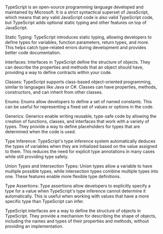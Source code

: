 TypeScript is an open-source programming language developed and maintained by Microsoft. It is a strict syntactical superset of JavaScript, which means that any valid JavaScript code is also valid TypeScript code, but TypeScript adds optional static typing and other features on top of JavaScript.

Static Typing: TypeScript introduces static typing, allowing developers to define types for variables, function parameters, return types, and more. This helps catch type-related errors during development and provides better code documentation.

Interfaces: Interfaces in TypeScript define the structure of objects. They can describe the properties and methods that an object should have, providing a way to define contracts within your code.

Classes: TypeScript supports class-based object-oriented programming, similar to languages like Java or C#. Classes can have properties, methods, constructors, and can inherit from other classes.

Enums: Enums allow developers to define a set of named constants. This can be useful for representing a fixed set of values or options in the code.

Generics: Generics enable writing reusable, type-safe code by allowing the creation of functions, classes, and interfaces that work with a variety of types. They provide a way to define placeholders for types that are determined when the code is used.

Type Inference: TypeScript's type inference system automatically deduces the types of variables when they are initialized based on the value assigned to them. This reduces the need for explicit type annotations in many cases while still providing type safety.

Union Types and Intersection Types: Union types allow a variable to have multiple possible types, while intersection types combine multiple types into one. These features enable more flexible type definitions.

Type Assertions: Type assertions allow developers to explicitly specify a type for a value when TypeScript's type inference cannot determine it automatically. This is useful when working with values that have a more specific type than TypeScript can infer.

TypeScript interfaces are a way to define the structure of objects in TypeScript. They provide a mechanism for describing the shape of objects, including the names and types of their properties and methods, without providing an implementation.